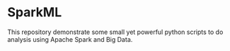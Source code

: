 # SparkML

This repository demonstrate some small yet powerful python scripts to do analysis using Apache Spark and Big Data.
